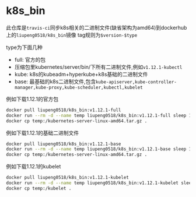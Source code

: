 # k8s_bin
此仓库是`travis-ci`同步k8s相关的二进制文件(缺省架构为amd64)到dockerhub上的`liupeng0518/k8s_bin`镜像
tag规则为`$version-$type`

type为下面几种
 * full: 官方的包
 * 压缩包里kubernetes/server/bin/下所有二进制文件,例如`v1.12.1-kubectl`
 * kube: k8s的kubeadm+hyperkube+k8s基础的二进制文件
 * base: 最基础的k8s二进制文件,包含`kube-apiserver,kube-controller-manager,kube-proxy,kube-scheduler,kubectl,kubelet`
 
 例如下载1.12.1的官方包
 ```bash
 docker pull liupeng0518/k8s_bin:v1.12.1-full
 docker run --rm -d --name temp liupeng0518/k8s_bin:v1.12.1-full sleep 12
 docker cp temp:/kubernetes-server-linux-amd64.tar.gz .
 ```
 例如下载1.12.1的基础二进制文件
 ```bash
 docker pull liupeng0518/k8s_bin:v1.12.1-base
 docker run --rm -d --name temp liupeng0518/k8s_bin:v1.12.1-base sleep 12
 docker cp temp:/kubernetes-server-linux-amd64.tar.gz .
 ```
 
 例如下载1.12.1的kubelet
 ```bash
 docker pull liupeng0518/k8s_bin:v1.12.1-kubelet
 docker run --rm -d --name temp liupeng0518/k8s_bin:v1.12.1-kubelet sleep 12
 docker cp temp:/kubelet .
 ```
